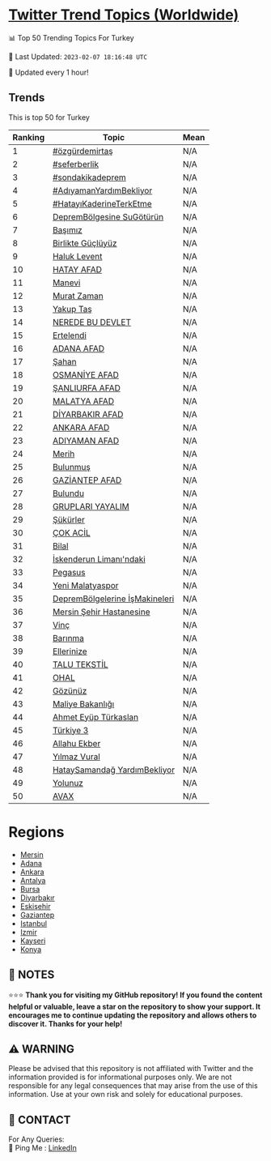 [Twitter Trend Topics (Worldwide)](https://github.com/ErcinDedeoglu/Twitter-Trend-Topics)
==========


📊 Top 50 Trending Topics For Turkey

📆 Last Updated: `2023-02-07 18:16:48 UTC`

🔧 Updated every 1 hour!


## Trends

This is top 50 for Turkey

| Ranking | Topic | Mean |
| ------- | ------------ | ------------ |
| 1 | [#özgürdemirtaş](http://twitter.com/search?q=%23%c3%b6zg%c3%bcrdemirta%c5%9f) | N/A |
| 2 | [#seferberlik](http://twitter.com/search?q=%23seferberlik) | N/A |
| 3 | [#sondakikadeprem](http://twitter.com/search?q=%23sondakikadeprem) | N/A |
| 4 | [#AdıyamanYardımBekliyor](http://twitter.com/search?q=%23Ad%c4%b1yamanYard%c4%b1mBekliyor) | N/A |
| 5 | [#HatayıKaderineTerkEtme](http://twitter.com/search?q=%23Hatay%c4%b1KaderineTerkEtme) | N/A |
| 6 | [DepremBölgesine SuGötürün](http://twitter.com/search?q=DepremB%c3%b6lgesine+SuG%c3%b6t%c3%bcr%c3%bcn) | N/A |
| 7 | [Başımız](http://twitter.com/search?q=Ba%c5%9f%c4%b1m%c4%b1z) | N/A |
| 8 | [Birlikte Güçlüyüz](http://twitter.com/search?q=Birlikte+G%c3%bc%c3%a7l%c3%bcy%c3%bcz) | N/A |
| 9 | [Haluk Levent](http://twitter.com/search?q=Haluk+Levent) | N/A |
| 10 | [HATAY AFAD](http://twitter.com/search?q=HATAY+AFAD) | N/A |
| 11 | [Manevi](http://twitter.com/search?q=Manevi) | N/A |
| 12 | [Murat Zaman](http://twitter.com/search?q=Murat+Zaman) | N/A |
| 13 | [Yakup Taş](http://twitter.com/search?q=Yakup+Ta%c5%9f) | N/A |
| 14 | [NEREDE BU DEVLET](http://twitter.com/search?q=NEREDE+BU+DEVLET) | N/A |
| 15 | [Ertelendi](http://twitter.com/search?q=Ertelendi) | N/A |
| 16 | [ADANA AFAD](http://twitter.com/search?q=ADANA+AFAD) | N/A |
| 17 | [Şahan](http://twitter.com/search?q=%c5%9eahan) | N/A |
| 18 | [OSMANİYE AFAD](http://twitter.com/search?q=OSMAN%c4%b0YE+AFAD) | N/A |
| 19 | [ŞANLIURFA AFAD](http://twitter.com/search?q=%c5%9eANLIURFA+AFAD) | N/A |
| 20 | [MALATYA AFAD](http://twitter.com/search?q=MALATYA+AFAD) | N/A |
| 21 | [DİYARBAKIR AFAD](http://twitter.com/search?q=D%c4%b0YARBAKIR+AFAD) | N/A |
| 22 | [ANKARA AFAD](http://twitter.com/search?q=ANKARA+AFAD) | N/A |
| 23 | [ADIYAMAN AFAD](http://twitter.com/search?q=ADIYAMAN+AFAD) | N/A |
| 24 | [Merih](http://twitter.com/search?q=Merih) | N/A |
| 25 | [Bulunmuş](http://twitter.com/search?q=Bulunmu%c5%9f) | N/A |
| 26 | [GAZİANTEP AFAD](http://twitter.com/search?q=GAZ%c4%b0ANTEP+AFAD) | N/A |
| 27 | [Bulundu](http://twitter.com/search?q=Bulundu) | N/A |
| 28 | [GRUPLARI YAYALIM](http://twitter.com/search?q=GRUPLARI+YAYALIM) | N/A |
| 29 | [Şükürler](http://twitter.com/search?q=%c5%9e%c3%bck%c3%bcrler) | N/A |
| 30 | [ÇOK ACİL](http://twitter.com/search?q=%c3%87OK+AC%c4%b0L) | N/A |
| 31 | [Bilal](http://twitter.com/search?q=Bilal) | N/A |
| 32 | [İskenderun Limanı'ndaki](http://twitter.com/search?q=%c4%b0skenderun+Liman%c4%b1%27ndaki) | N/A |
| 33 | [Pegasus](http://twitter.com/search?q=Pegasus) | N/A |
| 34 | [Yeni Malatyaspor](http://twitter.com/search?q=Yeni+Malatyaspor) | N/A |
| 35 | [DepremBölgelerine İşMakineleri](http://twitter.com/search?q=DepremB%c3%b6lgelerine+%c4%b0%c5%9fMakineleri) | N/A |
| 36 | [Mersin Şehir Hastanesine](http://twitter.com/search?q=Mersin+%c5%9eehir+Hastanesine) | N/A |
| 37 | [Vinç](http://twitter.com/search?q=Vin%c3%a7) | N/A |
| 38 | [Barınma](http://twitter.com/search?q=Bar%c4%b1nma) | N/A |
| 39 | [Ellerinize](http://twitter.com/search?q=Ellerinize) | N/A |
| 40 | [TALU TEKSTİL](http://twitter.com/search?q=TALU+TEKST%c4%b0L) | N/A |
| 41 | [OHAL](http://twitter.com/search?q=OHAL) | N/A |
| 42 | [Gözünüz](http://twitter.com/search?q=G%c3%b6z%c3%bcn%c3%bcz) | N/A |
| 43 | [Maliye Bakanlığı](http://twitter.com/search?q=Maliye+Bakanl%c4%b1%c4%9f%c4%b1) | N/A |
| 44 | [Ahmet Eyüp Türkaslan](http://twitter.com/search?q=Ahmet+Ey%c3%bcp+T%c3%bcrkaslan) | N/A |
| 45 | [Türkiye 3](http://twitter.com/search?q=T%c3%bcrkiye+3) | N/A |
| 46 | [Allahu Ekber](http://twitter.com/search?q=Allahu+Ekber) | N/A |
| 47 | [Yılmaz Vural](http://twitter.com/search?q=Y%c4%b1lmaz+Vural) | N/A |
| 48 | [HataySamandağ YardımBekliyor](http://twitter.com/search?q=HataySamanda%c4%9f+Yard%c4%b1mBekliyor) | N/A |
| 49 | [Yolunuz](http://twitter.com/search?q=Yolunuz) | N/A |
| 50 | [AVAX](http://twitter.com/search?q=AVAX) | N/A |



# Regions

* [Mersin](</Turkey/Mersin.md>)
* [Adana](</Turkey/Adana.md>)
* [Ankara](</Turkey/Ankara.md>)
* [Antalya](</Turkey/Antalya.md>)
* [Bursa](</Turkey/Bursa.md>)
* [Diyarbakır](</Turkey/Diyarbakır.md>)
* [Eskişehir](</Turkey/Eskişehir.md>)
* [Gaziantep](</Turkey/Gaziantep.md>)
* [Istanbul](</Turkey/Istanbul.md>)
* [Izmir](</Turkey/Izmir.md>)
* [Kayseri](</Turkey/Kayseri.md>)
* [Konya](</Turkey/Konya.md>)



## 📝 NOTES

⭐⭐⭐ **Thank you for visiting my GitHub repository! If you found the content helpful or valuable, leave a star on the repository to show your support. It encourages me to continue updating the repository and allows others to discover it. Thanks for your help!**


## ⚠️ WARNING

Please be advised that this repository is not affiliated with Twitter and the information provided is for informational purposes only. We are not responsible for any legal consequences that may arise from the use of this information. Use at your own risk and solely for educational purposes.


## 📨 CONTACT

 For Any Queries:  
            🏓 Ping Me : [LinkedIn](https://www.linkedin.com/in/ercindedeoglu/)
